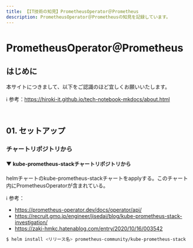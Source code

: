 ```yaml
---
title: 【IT技術の知見】PrometheusOperator＠Prometheus
description: PrometheusOperator＠Prometheusの知見を記録しています。
---
```


# PrometheusOperator＠Prometheus

## はじめに

本サイトにつきまして、以下をご認識のほど宜しくお願いいたします。

ℹ️ 参考：https://hiroki-it.github.io/tech-notebook-mkdocs/about.html

<br>

## 01. セットアップ

### チャートリポジトリから

#### ▼ kube-prometheus-stackチャートリポジトリから

helmチャートのkube-prometheus-stackチャートをapplyする。このチャート内にPrometheusOperatorが含まれている。

ℹ️ 参考：

- https://prometheus-operator.dev/docs/operator/api/
- https://recruit.gmo.jp/engineer/jisedai/blog/kube-prometheus-stack-investigation/
- https://zaki-hmkc.hatenablog.com/entry/2020/10/16/003542

```bash
$ helm install <リリース名> prometheus-community/kube-prometheus-stack
```

<br>


